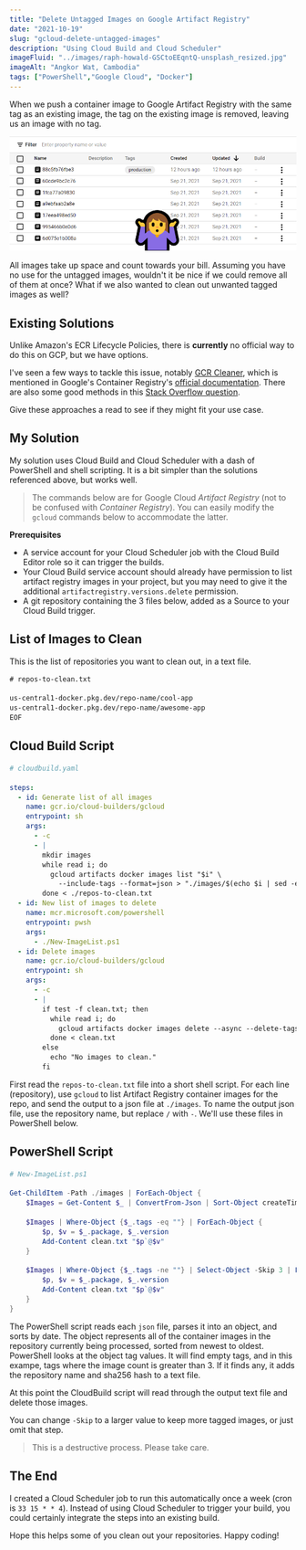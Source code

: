 ```yaml
---
title: "Delete Untagged Images on Google Artifact Registry"
date: "2021-10-19"
slug: "gcloud-delete-untagged-images"
description: "Using Cloud Build and Cloud Scheduler"
imageFluid: "../images/raph-howald-GSCtoEEqntQ-unsplash_resized.jpg"
imageAlt: "Angkor Wat, Cambodia"
tags: ["PowerShell","Google Cloud", "Docker"]
---
```


When we push a container image to Google Artifact Registry with the same tag as an existing image, the tag on the existing image is removed, leaving us an image with no tag.

![Empty Tags](../images/empty-tags.png)

All images take up space and count towards your bill. Assuming you have no use for the untagged images, wouldn't it be nice if we could remove all of them at once? What if we also wanted to clean out unwanted tagged images as well?

## Existing Solutions

Unlike Amazon's ECR Lifecycle Policies, there is **currently** no official way to do this on GCP, but we have options.

I've seen a few ways to tackle this issue, notably [GCR Cleaner](https://github.com/sethvargo/gcr-cleaner), which is mentioned in Google's Container Registry's [official documentation](https://cloud.google.com/container-registry/docs/managing#deleting_images). There are also some good methods in this [Stack Overflow question](https://stackoverflow.com/questions/46451173/delete-untagged-images-on-google-cloud-registry).

Give these approaches a read to see if they might fit your use case.

## My Solution

My solution uses Cloud Build and Cloud Scheduler with a dash of PowerShell and shell scripting. It is a bit simpler than the solutions referenced above, but works well.

> The commands below are for Google Cloud *Artifact Registry* (not to be confused with *Container Registry*). You can easily modify the `gcloud` commands below to accommodate the latter.

**Prerequisites**

* A service account for your Cloud Scheduler job with the Cloud Build Editor role so it can trigger the builds.
* Your Cloud Build service account should already have permission to list artifact registry images in your project, but you may need to give it the additional `artifactregistry.versions.delete` permission.
* A git repository containing the 3 files below, added as a Source to your Cloud Build trigger.

## List of Images to Clean

This is the list of repositories you want to clean out, in a text file.

```txt
# repos-to-clean.txt

us-central1-docker.pkg.dev/repo-name/cool-app
us-central1-docker.pkg.dev/repo-name/awesome-app
EOF

```

## Cloud Build Script

```yaml
# cloudbuild.yaml

steps:
  - id: Generate list of all images
    name: gcr.io/cloud-builders/gcloud
    entrypoint: sh
    args:
      - -c
      - |
        mkdir images
        while read i; do
          gcloud artifacts docker images list "$i" \
            --include-tags --format=json > "./images/$(echo $i | sed -e 's/\//-/g').json"
        done < ./repos-to-clean.txt
  - id: New list of images to delete
    name: mcr.microsoft.com/powershell
    entrypoint: pwsh
    args:
      - ./New-ImageList.ps1
  - id: Delete images
    name: gcr.io/cloud-builders/gcloud
    entrypoint: sh
    args:
      - -c
      - |
        if test -f clean.txt; then
          while read i; do
            gcloud artifacts docker images delete --async --delete-tags --quiet "$i"
          done < clean.txt
        else
          echo "No images to clean."
        fi

```

First read the `repos-to-clean.txt` file into a short shell script. For each line (repository), use `gcloud` to list Artifact Registry container images for the repo, and send the output to a json file at `./images`. To name the output json file, use the repository name, but replace `/` with `-`. We'll use these files in PowerShell below.

## PowerShell Script

```powershell
# New-ImageList.ps1

Get-ChildItem -Path ./images | ForEach-Object {
    $Images = Get-Content $_ | ConvertFrom-Json | Sort-Object createTime -Descending

    $Images | Where-Object {$_.tags -eq ""} | ForEach-Object {
        $p, $v = $_.package, $_.version
        Add-Content clean.txt "$p`@$v"
    }

    $Images | Where-Object {$_.tags -ne ""} | Select-Object -Skip 3 | ForEach-Object {
        $p, $v = $_.package, $_.version
        Add-Content clean.txt "$p`@$v"
    }
}

```

The PowerShell script reads each `json` file, parses it into an object, and sorts by date. The object represents all of the container images in the repository currently being processed, sorted from newest to oldest. PowerShell looks at the object tag values. It will find empty tags, and in this exampe, tags where the image count is greater than 3. If it finds any, it adds the repository name and sha256 hash to a text file.

At this point the CloudBuild script will read through the output text file and delete those images.

You can change `-Skip` to a larger value to keep more tagged images, or just omit that step.

> This is a destructive process. Please take care.

## The End

I created a Cloud Scheduler job to run this automatically once a week (cron is `33 15 * * 4`). Instead of using Cloud Scheduler to trigger your build, you could certainly integrate the steps into an existing build.

Hope this helps some of you clean out your repositories. Happy coding!